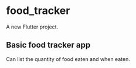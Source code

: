 # food_tracker

A new Flutter project.

## Basic food tracker app

Can list the quantity of food eaten and when eaten.

